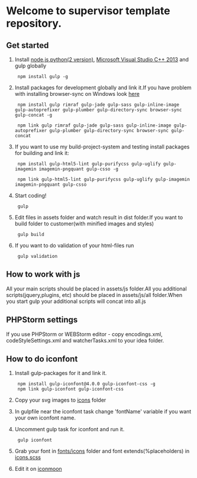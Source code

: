 # Welcome to supervisor template repository.

## Get started
1. Install [node.js](https://nodejs.org/),[python(2 version)](https://www.python.org/downloads/release/python-2710/), [Microsoft Visual Studio C++ 2013](https://www.microsoft.com/en-gb/download/details.aspx?id=44914) and gulp globally

        npm install gulp -g

2. Install packages for development globally and link it.If you have problem with installing browser-sync on Windows look [here](http://www.browsersync.io/docs/#windows-users)

        npm install gulp rimraf gulp-jade gulp-sass gulp-inline-image gulp-autoprefixer gulp-plumber gulp-directory-sync browser-sync gulp-concat -g

        npm link gulp rimraf gulp-jade gulp-sass gulp-inline-image gulp-autoprefixer gulp-plumber gulp-directory-sync browser-sync gulp-concat

3. If you want to use my build-project-system and testing install packages for building and link it:

        npm install gulp-html5-lint gulp-purifycss gulp-uglify gulp-imagemin imagemin-pngquant gulp-csso -g

        npm link gulp-html5-lint gulp-purifycss gulp-uglify gulp-imagemin imagemin-pngquant gulp-csso

4. Start coding!

        gulp

5. Edit files in assets folder and watch result in dist folder.If you want to build folder to customer(with minified images and styles)

        gulp build

6. If you want to do validation of your html-files run

        gulp validation

## How to work with js

All your main scripts should be placed in assets/js folder.All you additional scripts(jquery,plugins, etc) should be placed in assets/js/all folder.When you start gulp your additional scripts will concat into all.js

## PHPStorm settings

If you use PHPStorm or WEBStorm editor - copy encodings.xml, codeStyleSettings.xml and watcherTasks.xml to your idea folder.

## How to do iconfont

1. Install gulp-packages for it and link it.

        npm install gulp-iconfont@4.0.0 gulp-iconfont-css -g
        npm link gulp-iconfont gulp-iconfont-css

2. Copy your svg images to [icons](https://github.com/gatilin222/supervisor_template/tree/master/assets/i/icons) folder
3. In gulpfile near the iconfont task change 'fontName' variable if you want your own iconfont name.
4. Uncomment gulp task for iconfont and run it.

        gulp iconfont

4. Grab your font in [fonts/icons](https://github.com/gatilin222/supervisor_template/tree/master/assets/fonts/icons) folder and font extends(%placeholders) in [icons.scss](https://github.com/gatilin222/supervisor_template/blob/master/assets/sass/_icons.scss)
5. Edit it on [iconmoon](https://icomoon.io)
